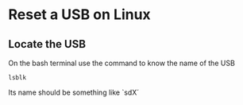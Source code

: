 # Reset a USB on Linux
Locate the USB
------------------
On the bash terminal use the command to know the name of the USB
```
lsblk
```
Its name should be something like `sdX´
